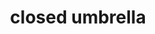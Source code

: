 ---
layout: travel&places
title: closed umbrella
emoji: closed_umbrella
permalink: 🌂.html
image: assets/img/3moji/closed_umbrella.png
---